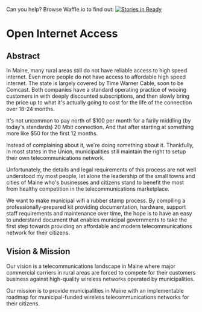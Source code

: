 Can you help? Browse Waffle.io to find out: [![Stories in Ready](https://badge.waffle.io/code4maine/municipal-wifi-in-a-box.png?label=ready&title=Ready)](https://waffle.io/code4maine/open-internet-access)

Open Internet Access
====================

Abstract
--------

In Maine, many rural areas still do not have reliable access to high speed
internet. Even more people do not have access to affordable high speed
internet. The state is largely covered by Time Warner Cable, soon to be
Comcast. Both companies have a standard operating practice of wooing customers
in with deeply discounted subscriptions, and then slowly bring the price up to
what it's actually going to cost for the life of the connection over 18-24
months.

It's not uncommon to pay north of $100 per month for a farily middling (by
today's standards) 20 Mbit connection. And that after starting at something
more like $50 for the first 12 months.

Instead of complaining about it, we're doing something about it. Thankfully, in
most states in the Union, municipalities still maintain the right to setup
their own telecommunications network.

Unfortunately, the details and legal requirements of this process are not well
understood my most people, let alone the leadership of the small towns and
cities of Maine who's businesses and citizens stand to benefit the most from
healthy competition in the telecommunications marketplace.

We want to make municipal wifi a rubber stamp process. By compiling a 
professionally-prepared  kit providing documentation, hardware, support staff
requirements and maintenance over time, the hope is to have an easy to 
understand document that enables municipal governments to take the first
step towards providing an affordable and modern telecommunications network
for their citizens.

Vision & Mission
----------------

Our vision is a telecommunications landscape in Maine where major commercial
carriers in rural areas are forced to compete for their customers business
against high-quality wireless networks operated by municipalities.

Our mission is to provide municipalities in Maine with an implementable 
roadmap for municipal-funded wireless telecommunications networks for 
their citizens.
